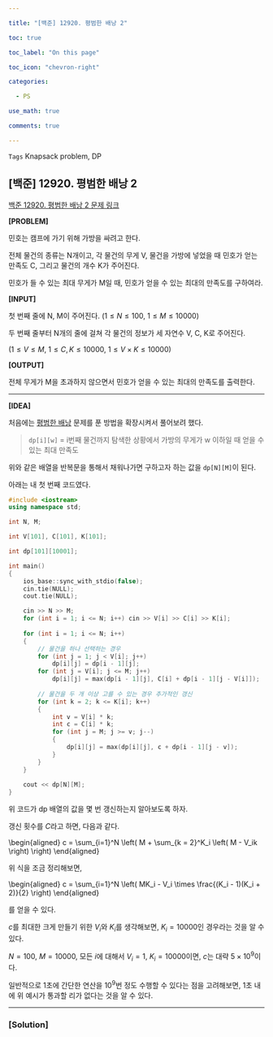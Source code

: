 ```yaml
---

title: "[백준] 12920. 평범한 배낭 2"

toc: true

toc_label: "On this page"

toc_icon: "chevron-right"

categories:

  - PS

use_math: true

comments: true

---
```


`Tags` Knapsack problem, DP

## [백준] 12920. 평범한 배낭 2

[백준 12920. 평범한 배낭 2 문제 링크](https://www.acmicpc.net/problem/12920)

**[PROBLEM]**

민호는 캠프에 가기 위해 가방을 싸려고 한다.

전체 물건의 종류는 N개이고, 각 물건의 무게 V, 물건을 가방에 넣었을 때 민호가 얻는 만족도 C, 그리고 물건의 개수 K가 주어진다.

민호가 들 수 있는 최대 무게가 M일 때, 민호가 얻을 수 있는 최대의 만족도를 구하여라.

**[INPUT]**

첫 번째 줄에 N, M이 주어진다. ($1 \leq N \leq 100$, $1 \leq M \leq 10000$)

두 번째 줄부터 N개의 줄에 걸쳐 각 물건의 정보가 세 자연수 V, C, K로 주어진다.

($1 \leq V \leq M$, $1 \leq C, K \leq 10000$, $1 \leq V \times K \leq 10000$)

**[OUTPUT]**

전체 무게가 M을 초과하지 않으면서 민호가 얻을 수 있는 최대의 만족도를 출력한다.

---

**[IDEA]**

처음에는 [평범한 배낭](https://www.acmicpc.net/problem/12865) 문제를 푼 방법을 확장시켜서 풀어보려 했다.

> `dp[i][w]` = i번째 물건까지 탐색한 상황에서 가방의 무게가 w 이하일 때 얻을 수 있는 최대 만족도

위와 같은 배열을 반복문을 통해서 채워나가면 구하고자 하는 값을 `dp[N][M]`이 된다.

아래는 내 첫 번째 코드였다.

```cpp
#include <iostream>
using namespace std;

int N, M;

int V[101], C[101], K[101];

int dp[101][10001];

int main()
{
    ios_base::sync_with_stdio(false);
    cin.tie(NULL);
    cout.tie(NULL);

    cin >> N >> M;
    for (int i = 1; i <= N; i++) cin >> V[i] >> C[i] >> K[i];
    
    for (int i = 1; i <= N; i++)
    {
        // 물건을 하나 선택하는 경우
        for (int j = 1; j < V[i]; j++)
            dp[i][j] = dp[i - 1][j];
        for (int j = V[i]; j <= M; j++)
            dp[i][j] = max(dp[i - 1][j], C[i] + dp[i - 1][j - V[i]]);
        
        // 물건을 두 개 이상 고를 수 있는 경우 추가적인 갱신
        for (int k = 2; k <= K[i]; k++)
        {
            int v = V[i] * k;
            int c = C[i] * k;
            for (int j = M; j >= v; j--)
            {
                dp[i][j] = max(dp[i][j], c + dp[i - 1][j - v]);
            }
        }
    }
    
    cout << dp[N][M];
}
```

위 코드가 dp 배열의 값을 몇 번 갱신하는지 알아보도록 하자.

갱신 횟수를 $C$라고 하면, 다음과 같다.

\begin{aligned}
c = \sum_{i=1}^N \left( M + \sum_{k = 2}^K_i \left( M - V_ik \right) \right)
\end{aligned}

위 식을 조금 정리해보면,

\begin{aligned}
c = \sum_{i=1}^N \left( MK_i  - V_i \times \frac{(K_i - 1)(K_i + 2)}{2} \right)
\end{aligned}

를 얻을 수 있다.

$c$를 최대한 크게 만들기 위한 $V_i$와 $K_i$를 생각해보면, $K_i = 10000$인 경우라는 것을 알 수 있다.

$N = 100$, $M = 10000$, 모든 $i$에 대해서 $V_i = 1$, $K_i = 10000$이면, $c$는 대략 $5 \times 10^9$이다.

일반적으로 1초에 간단한 연산을 $10^9$번 정도 수행할 수 있다는 점을 고려해보면, 1초 내에 위 예시가 통과할 리가 없다는 것을 알 수 있다.



---

### [Solution] 












